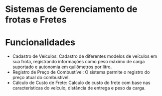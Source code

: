 # Sistemas de Gerenciamento de frotas e Fretes

# Funcionalidades
- Cadastro de Veículos: Cadastro de diferentes modelos de veículos em sua frota, registrando informações como peso máximo de carga suportado e autonomia em quilômetros por litro.
- Registro de Preço de Combustível: O sistema permite o registro do preço atual do combustível.
- Cálculo de Custo de Frete: Calculo de custo do frete com base nas características do veículo, distância de entrega e peso da carga.
